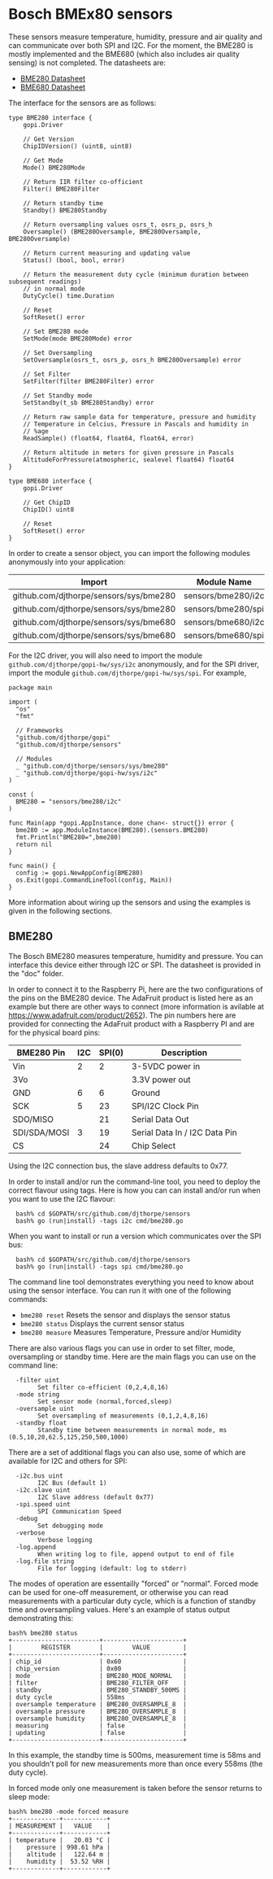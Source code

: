 
# Bosch BMEx80 sensors

These sensors measure temperature, humidity, pressure and air quality and can
communicate over both SPI and I2C. For the moment, the BME280 is mostly implemented
and the BME680 (which also includes air quality sensing) is not completed. The
datasheets are:

  * [BME280 Datasheet](BME280.pdf)
  * [BME680 Datasheet](BME680.pdf)

The interface for the sensors are as follows:

```
type BME280 interface {
	gopi.Driver

	// Get Version
	ChipIDVersion() (uint8, uint8)

	// Get Mode
	Mode() BME280Mode

	// Return IIR filter co-officient
	Filter() BME280Filter

	// Return standby time
	Standby() BME280Standby

	// Return oversampling values osrs_t, osrs_p, osrs_h
	Oversample() (BME280Oversample, BME280Oversample, BME280Oversample)

	// Return current measuring and updating value
	Status() (bool, bool, error)

	// Return the measurement duty cycle (minimum duration between subsequent readings)
	// in normal mode
	DutyCycle() time.Duration

	// Reset
	SoftReset() error

	// Set BME280 mode
	SetMode(mode BME280Mode) error

	// Set Oversampling
	SetOversample(osrs_t, osrs_p, osrs_h BME280Oversample) error

	// Set Filter
	SetFilter(filter BME280Filter) error

	// Set Standby mode
	SetStandby(t_sb BME280Standby) error

	// Return raw sample data for temperature, pressure and humidity
	// Temperature in Celcius, Pressure in Pascals and humidity in
	// %age
	ReadSample() (float64, float64, float64, error)

	// Return altitude in meters for given pressure in Pascals
	AltitudeForPressure(atmospheric, sealevel float64) float64
}

type BME680 interface {
	gopi.Driver

	// Get ChipID
	ChipID() uint8

	// Reset
	SoftReset() error
}
```

In order to create a sensor object, you can import the following modules
anonymously into your application:

| Import                                 | Module Name        | Sensor | Interface |
| -------------------------------------- | ------------------ | ------ | --------- |
| github.com/djthorpe/sensors/sys/bme280 | sensors/bme280/i2c | BME280 | I2C       |
| github.com/djthorpe/sensors/sys/bme280 | sensors/bme280/spi | BME280 | I2C       |
| github.com/djthorpe/sensors/sys/bme680 | sensors/bme680/i2c | BME680 | SPI       |
| github.com/djthorpe/sensors/sys/bme680 | sensors/bme680/spi | BME680 | SPI       |

For the I2C driver, you will also need to import the module `github.com/djthorpe/gopi-hw/sys/i2c`
anonymously, and for the SPI driver, import the module `github.com/djthorpe/gopi-hw/sys/spi`. For
example,

```
package main

import (
  "os"
  "fmt"

  // Frameworks
  "github.com/djthorpe/gopi"
  "github.com/djthorpe/sensors"

  // Modules
  _ "github.com/djthorpe/sensors/sys/bme280"
  _ "github.com/djthorpe/gopi-hw/sys/i2c"
)

const (
  BME280 = "sensors/bme280/i2c"
)

func Main(app *gopi.AppInstance, done chan<- struct{}) error {
  bme280 := app.ModuleInstance(BME280).(sensors.BME280)
  fmt.Println("BME280=",bme280)
  return nil
}

func main() {
  config := gopi.NewAppConfig(BME280)
  os.Exit(gopi.CommandLineTool(config, Main))
}
```

More information about wiring up the sensors and using the examples is given
in the following sections.

## BME280

The Bosch BME280 measures temperature, humidity and pressure. You can
interface this device either through I2C or SPI. The datasheet is
provided in the "doc" folder.

In order to connect it to the Raspberry Pi, here are the two 
configurations of the pins on the BME280 device. The AdaFruit
product is listed here as an example but there are other ways
to connect (more information
is avilable at https://www.adafruit.com/product/2652). The pin numbers
here are provided for connecting the AdaFruit product with a Raspberry PI
and are for the physical board pins:

| BME280 Pin   | I2C | SPI(0) | Description                    |
| ------------ | --- | ------ | ------------------------------ |
| Vin          |  2  |  2     | 3-5VDC power in                |
| 3Vo          |     |        | 3.3V power out                 |
| GND          |  6  |  6     | Ground                         |
| SCK          |  5  | 23     | SPI/I2C Clock Pin              |
| SDO/MISO     |     | 21     | Serial Data Out                |
| SDI/SDA/MOSI |  3  | 19     | Serial Data In / I2C Data Pin  |
| CS           |     | 24     | Chip Select                    |

Using the I2C connection bus, the slave address defaults to 0x77.

In order to install and/or run the command-line tool, you
need to deploy the correct flavour using tags. Here is how
you can can install and/or run when you want to use the I2C
flavour:

```
  bash% cd $GOPATH/src/github.com/djthorpe/sensors
  bash% go (run|install) -tags i2c cmd/bme280.go
```

When you want to install or run a version which communicates over the 
SPI bus:

```
  bash% cd $GOPATH/src/github.com/djthorpe/sensors
  bash% go (run|install) -tags spi cmd/bme280.go
```

The command line tool demonstrates everything you need to know about
using the sensor interface. You can run it with one of the following
commands:


  * `bme280 reset` Resets the sensor and displays the sensor status
  * `bme280 status` Displays the current sensor status
  * `bme280 measure` Measures Temperature, Pressure and/or Humidity

There are also various flags you can use in order to set filter,
mode, oversampling or standby time. Here are the main flags you can use
on the command line:

```
  -filter uint
    	Set filter co-efficient (0,2,4,8,16)
  -mode string
    	Set sensor mode (normal,forced,sleep)
  -oversample uint
    	Set oversampling of measurements (0,1,2,4,8,16)
  -standby float
    	Standby time between measurements in normal mode, ms (0.5,10,20,62.5,125,250,500,1000)
```

There are a set of additional flags you can also use, some of which are available for I2C and others for SPI:

```
  -i2c.bus uint
    	I2C Bus (default 1)
  -i2c.slave uint
    	I2C Slave address (default 0x77)
  -spi.speed uint
    	SPI Communication Speed
  -debug
    	Set debugging mode
  -verbose
    	Verbose logging
  -log.append
    	When writing log to file, append output to end of file
  -log.file string
    	File for logging (default: log to stderr)
```

The modes of operation are essentailly "forced" or "normal". Forced
mode can be used for one-off measurement, or otherwise you can read
measurements with a particular duty cycle, which is a function of
standby time and oversampling values. Here's an example of status
output demonstrating this:

```
bash% bme280 status
+------------------------+----------------------+
|        REGISTER        |        VALUE         |
+------------------------+----------------------+
| chip_id                | 0x60                 |
| chip_version           | 0x00                 |
| mode                   | BME280_MODE_NORMAL   |
| filter                 | BME280_FILTER_OFF    |
| standby                | BME280_STANDBY_500MS |
| duty cycle             | 558ms                |
| oversample temperature | BME280_OVERSAMPLE_8  |
| oversample pressure    | BME280_OVERSAMPLE_8  |
| oversample humidity    | BME280_OVERSAMPLE_8  |
| measuring              | false                |
| updating               | false                |
+------------------------+----------------------+

```

In this example, the standby time is 500ms, measurement time is 
58ms and you shouldn't poll for new measurements more than once 
every 558ms (the duty cycle).

In forced mode only one measurement is taken before the sensor
returns to sleep mode:

```
bash% bme280 -mode forced measure
+-------------+------------+
| MEASUREMENT |   VALUE    |
+-------------+------------+
| temperature |   20.03 °C |
|    pressure | 998.61 hPa |
|    altitude |   122.64 m |
|    humidity |  53.52 %RH |
+-------------+------------+

```
